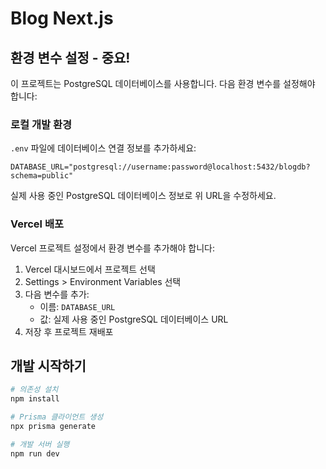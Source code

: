 # Blog Next.js

## 환경 변수 설정 - 중요!

이 프로젝트는 PostgreSQL 데이터베이스를 사용합니다. 다음 환경 변수를 설정해야 합니다:

### 로컬 개발 환경

`.env` 파일에 데이터베이스 연결 정보를 추가하세요:

```
DATABASE_URL="postgresql://username:password@localhost:5432/blogdb?schema=public"
```

실제 사용 중인 PostgreSQL 데이터베이스 정보로 위 URL을 수정하세요.

### Vercel 배포

Vercel 프로젝트 설정에서 환경 변수를 추가해야 합니다:

1. Vercel 대시보드에서 프로젝트 선택
2. Settings > Environment Variables 선택
3. 다음 변수를 추가:
   - 이름: `DATABASE_URL`
   - 값: 실제 사용 중인 PostgreSQL 데이터베이스 URL
4. 저장 후 프로젝트 재배포

## 개발 시작하기

```bash
# 의존성 설치
npm install

# Prisma 클라이언트 생성
npx prisma generate

# 개발 서버 실행
npm run dev
```
